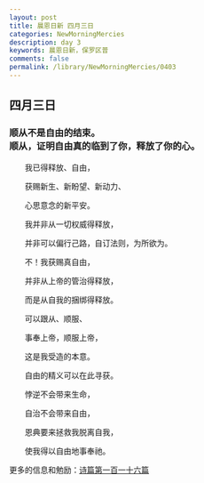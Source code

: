 ```yaml
---
layout: post
title: 晨恩日新 四月三日
categories: NewMorningMercies
description: day 3
keywords: 晨恩日新，保罗区普
comments: false
permalink: /library/NewMorningMercies/0403
---
```


## 四月三日

### 顺从不是自由的结束。 <br> 顺从，证明自由真的临到了你，释放了你的心。


&emsp;&emsp;我已得释放、自由，

&emsp;&emsp;获赐新生、新盼望、新动力、

&emsp;&emsp;心思意念的新平安。

&emsp;&emsp;我并非从一切权威得释放，

&emsp;&emsp;并非可以偏行己路，自订法则，为所欲为。

&emsp;&emsp;不！我获赐真自由，

&emsp;&emsp;并非从上帝的管治得释放，

&emsp;&emsp;而是从自我的捆绑得释放。

&emsp;&emsp;可以跟从、顺服、

&emsp;&emsp;事奉上帝，顺服上帝，

&emsp;&emsp;这是我受造的本意。

&emsp;&emsp;自由的精义可以在此寻获。

&emsp;&emsp;悖逆不会带来生命，

&emsp;&emsp;自治不会带来自由，

&emsp;&emsp;恩典要来拯救我脱离自我，

&emsp;&emsp;使我得以自由地事奉祂。

更多的信息和勉励：[诗篇第一百一十六篇]()